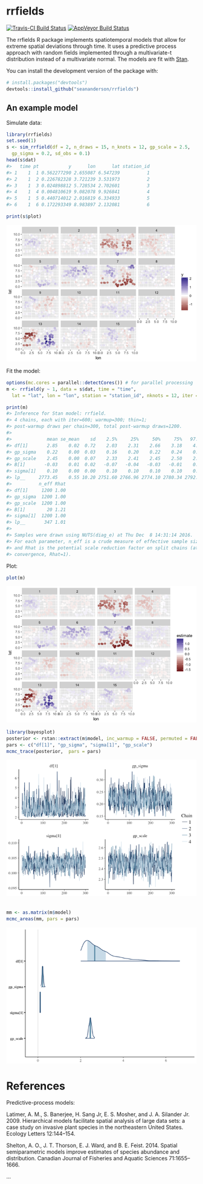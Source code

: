<!-- README.md is generated from README.Rmd. Please edit that file -->
rrfields
========

[![Travis-CI Build Status](https://travis-ci.org/seananderson/rrfields.svg?branch=master)](https://travis-ci.org/seananderson/rrfields) [![AppVeyor Build Status](https://ci.appveyor.com/api/projects/status/github/seananderson/rrfields?branch=master&svg=true)](https://ci.appveyor.com/project/seananderson/rrfields) <!-- [![codecov](https://codecov.io/github/seananderson/rrfields/branch/master/graphs/badge.svg)](https://codecov.io/github/seananderson/rrfields) -->

The rrfields R package implements spatiotemporal models that allow for extreme spatial deviations through time. It uses a predictive process approach with random fields implemented through a multivariate-t distribution instead of a multivariate normal. The models are fit with [Stan](http://mc-stan.org/).

You can install the development version of the package with:

``` r
# install.packages("devtools")
devtools::install_github("seananderson/rrfields")
```

An example model
----------------

Simulate data:

``` r
library(rrfields)
set.seed(1)
s <- sim_rrfield(df = 2, n_draws = 15, n_knots = 12, gp_scale = 2.5, 
  gp_sigma = 0.2, sd_obs = 0.1)
head(s$dat)
#>   time pt           y      lon      lat station_id
#> 1    1  1 0.562277290 2.655087 6.547239          1
#> 2    1  2 0.226782328 3.721239 3.531973          2
#> 3    1  3 0.024898812 5.728534 2.702601          3
#> 4    1  4 0.004810619 9.082078 9.926841          4
#> 5    1  5 0.440714012 2.016819 6.334933          5
#> 6    1  6 0.172293349 8.983897 2.132081          6
```

``` r
print(s$plot)
```

![](README-figs/plot-sim-1.png)

Fit the model:

``` r
options(mc.cores = parallel::detectCores()) # for parallel processing
m <- rrfield(y ~ 1, data = s$dat, time = "time",
  lat = "lat", lon = "lon", station = "station_id", nknots = 12, iter = 600)
```

``` r
print(m)
#> Inference for Stan model: rrfield.
#> 4 chains, each with iter=600; warmup=300; thin=1; 
#> post-warmup draws per chain=300, total post-warmup draws=1200.
#> 
#>             mean se_mean    sd    2.5%     25%     50%     75%   97.5%
#> df[1]       2.85    0.02  0.72    2.03    2.31    2.66    3.18    4.69
#> gp_sigma    0.22    0.00  0.03    0.16    0.20    0.22    0.24    0.29
#> gp_scale    2.45    0.00  0.07    2.33    2.41    2.45    2.50    2.60
#> B[1]       -0.03    0.01  0.02   -0.07   -0.04   -0.03   -0.01    0.02
#> sigma[1]    0.10    0.00  0.00    0.10    0.10    0.10    0.10    0.11
#> lp__     2773.45    0.55 10.20 2751.60 2766.96 2774.10 2780.34 2792.45
#>          n_eff Rhat
#> df[1]     1200 1.00
#> gp_sigma  1200 1.00
#> gp_scale  1200 1.00
#> B[1]        20 1.21
#> sigma[1]  1200 1.00
#> lp__       347 1.01
#> 
#> Samples were drawn using NUTS(diag_e) at Thu Dec  8 14:31:14 2016.
#> For each parameter, n_eff is a crude measure of effective sample size,
#> and Rhat is the potential scale reduction factor on split chains (at 
#> convergence, Rhat=1).
```

Plot:

``` r
plot(m)
```

![](README-figs/plot-predictions-1.png)

``` r
library(bayesplot)
posterior <- rstan::extract(m$model, inc_warmup = FALSE, permuted = FALSE)
pars <- c("df[1]", "gp_sigma", "sigma[1]", "gp_scale")
mcmc_trace(posterior,  pars = pars)
```

![](README-figs/plot-1.png)

``` r

mm <- as.matrix(m$model)
mcmc_areas(mm, pars = pars)
```

![](README-figs/plot-2.png)

References
==========

Predictive-process models:

Latimer, A. M., S. Banerjee, H. Sang Jr, E. S. Mosher, and J. A. Silander Jr. 2009. Hierarchical models facilitate spatial analysis of large data sets: a case study on invasive plant species in the northeastern United States. Ecology Letters 12:144–154.

Shelton, A. O., J. T. Thorson, E. J. Ward, and B. E. Feist. 2014. Spatial semiparametric models improve estimates of species abundance and distribution. Canadian Journal of Fisheries and Aquatic Sciences 71:1655–1666.

...
